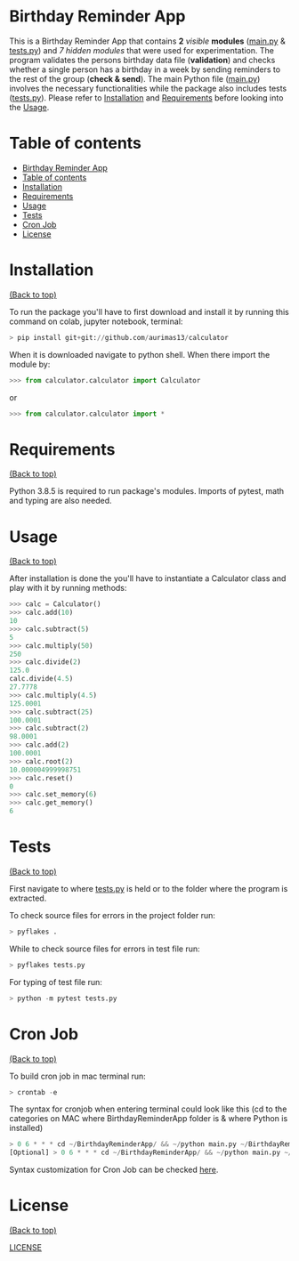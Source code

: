 # Birthday Reminder App

This is a Birthday Reminder App that contains **2** *visible* **modules** ([main.py](https://github.com/aurimas13/BirthdayReminderApp/blob/main/main.py) & [tests.py](https://github.com/aurimas13/BirthdayReminderApp/blob/main/Tests/tests.py)) and *7 hidden modules* that were used for experimentation. The program validates the persons birthday data file (**validation**) and checks whether a single person has a birthday in a week by sending reminders to the rest of the group (**check & send**). The main Python file ([main.py](https://github.com/aurimas13/BirthdayReminderApp/blob/main/main.py)) involves the necessary functionalities while the package also includes tests ([tests.py](https://github.com/aurimas13/BirthdayReminderApp/blob/main/Tests/tests.py)). Please refer to [Installation](#installation) and [Requirements](#requirements) before looking into the [Usage](#usage).

# Table of contents

- [Birthday Reminder App](#birthday-reminder-app)
- [Table of contents](#table-of-contents)
- [Installation](#installation)
- [Requirements](#requirements)
- [Usage](#usage)
- [Tests](#tests)
- [Cron Job](#cron-job)
- [License](#license)
 
# Installation
[(Back to top)](#table-of-contents)

To run the package you'll have to first download and install it by running this command on colab, jupyter notebook, terminal:
``` python
> pip install git+git://github.com/aurimas13/calculator
```
When it is downloaded navigate to python shell. When there import the module by:
``` python
>>> from calculator.calculator import Calculator
```
or 
``` python
>>> from calculator.calculator import *
```

# Requirements
[(Back to top)](#table-of-contents)

Python 3.8.5 is required to run package's modules. Imports of pytest, math and typing are also needed.

# Usage
[(Back to top)](#table-of-contents)

After installation is done the you'll have to instantiate a Calculator class and play with it by running methods:
```python
>>> calc = Calculator()
>>> calc.add(10)
10
>>> calc.subtract(5)
5
>>> calc.multiply(50)
250
>>> calc.divide(2)
125.0
calc.divide(4.5)
27.7778
>>> calc.multiply(4.5)
125.0001
>>> calc.subtract(25)
100.0001
>>> calc.subtract(2)
98.0001
>>> calc.add(2)
100.0001
>>> calc.root(2)
10.000004999998751
>>> calc.reset()
0
>>> calc.set_memory(6)
>>> calc.get_memory()
6
```
# Tests
[(Back to top)](#table-of-contents)

First navigate to where [tests.py](https://github.com/aurimas13/BirthdayReminderApp/blob/main/Tests/tests.py) is held or to the folder where the program is extracted.

[comment]: <> (For DocTest run this command in terminal:)

[comment]: <> (``` python)

[comment]: <> (> python -m doctest -v calculator.py)

[comment]: <> (```)
To check source files for errors in the project folder run:
``` python
> pyflakes .
```

While to check source files for errors in test file run: 
``` python
> pyflakes tests.py
```

For typing of test file run:
``` python
> python -m pytest tests.py
``` 

# Cron Job
[(Back to top)](#table-of-contents)

To build cron job in mac terminal run:
``` python
> crontab -e
```

The syntax for cronjob when entering terminal could look like this (cd to the categories on MAC where BirthdayReminderApp folder is & where Python is installed)
``` python
> 0 6 * * * cd ~/BirthdayReminderApp/ && ~/python main.py ~/BirthdayReminderApp/Datasets/data_50.csv 2
[Optional] > 0 6 * * * cd ~/BirthdayReminderApp/ && ~/python main.py ~/BirthdayReminderApp/Datasets/data_50.csv 2 >> Public/birthdays.txt
```

Syntax customization for Cron Job can be checked [here](https://crontab.guru/).
# License
[(Back to top)](#table-of-contents)


[LICENSE](https://github.com/aurimas13/BirthdayReminderApp/blob/main/LICENSE)


